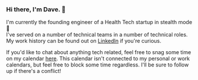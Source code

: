 ### Hi there, I'm Dave. 👋 
I'm currently the founding engineer of a Health Tech startup in stealth mode 🤫   
I've served on a number of technical teams in a number of technical roles.
My work history can be found out on [LinkedIn](https://www.linkedin.com/in/dashah/) if you're curious.

If you'd like to chat about anything tech related, feel free to snag some time on my calendar [here](https://daveshah.youcanbook.me/). This calendar isn't connected to my personal or work calendars, but feel free to block some time regardless. I'll be sure to follow up if there's a conflict!

